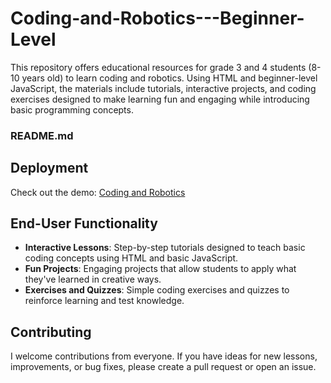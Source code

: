 # Coding-and-Robotics---Beginner-Level
This repository offers educational resources for grade 3 and 4 students (8-10 years old) to learn coding and robotics. Using HTML and beginner-level JavaScript, the materials include tutorials, interactive projects, and coding exercises designed to make learning fun and engaging while introducing basic programming concepts.

### README.md

## Deployment
Check out the demo: [Coding and Robotics](https://sites.google.com/view/riliscientistslabportfolio/home)

## End-User Functionality
- **Interactive Lessons**: Step-by-step tutorials designed to teach basic coding concepts using HTML and basic JavaScript.
- **Fun Projects**: Engaging projects that allow students to apply what they've learned in creative ways.
- **Exercises and Quizzes**: Simple coding exercises and quizzes to reinforce learning and test knowledge.

## Contributing
I welcome contributions from everyone. If you have ideas for new lessons, improvements, or bug fixes, please create a pull request or open an issue.
